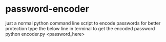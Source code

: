 # password-encoder
just a normal python command line script to encode passwords for better protection
type the below line in terminal to get the encoded password
python encoder.py <password_here>
